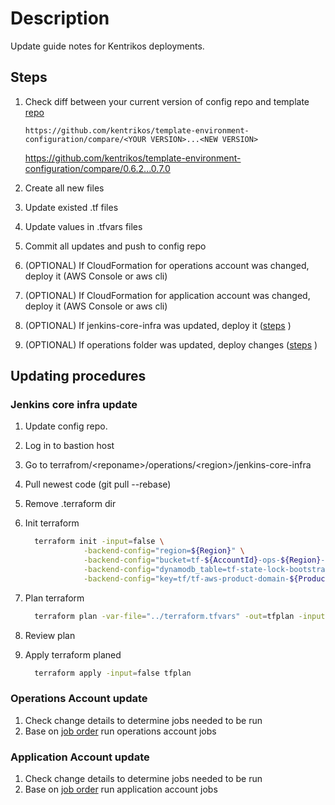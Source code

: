 # Description

Update guide notes for Kentrikos deployments.

## Steps

1. Check diff between your current version of config repo and template [repo](https://github.com/jenkinsci/ssh-credentials-plugin/pull/33)

    ````
    https://github.com/kentrikos/template-environment-configuration/compare/<YOUR VERSION>...<NEW VERSION>
    ````

    <https://github.com/kentrikos/template-environment-configuration/compare/0.6.2...0.7.0>
2. Create all new files
3. Update existed .tf files
4. Update values in .tfvars files
5. Commit all updates and push to config repo
6. (OPTIONAL) If CloudFormation for operations account was changed, deploy it (AWS Console or aws cli)
7. (OPTIONAL) If CloudFormation for application account was changed, deploy it (AWS Console or aws cli)
8. (OPTIONAL) If jenkins-core-infra was updated, deploy it ([steps](#jenkins-core-infra-update) )
9. (OPTIONAL) If operations folder was updated, deploy changes ([steps](#operations-update) )

## Updating procedures

### <a name="jenkins-core-infra-update"></a> Jenkins core infra update

1. Update config repo.
2. Log in to bastion host
3. Go to terrafrom/\<reponame\>/operations/\<region\>/jenkins-core-infra
4. Pull newest code (git pull --rebase)
5. Remove .terraform dir
6. Init terraform

    ```bash
      terraform init -input=false \
                 -backend-config="region=${Region}" \
                 -backend-config="bucket=tf-${AccountId}-ops-${Region}-${ProductDomainName}-${EnvironmentType}" \
                 -backend-config="dynamodb_table=tf-state-lock-bootstrap-${ProductDomainName}-${EnvironmentType}" \
                 -backend-config="key=tf/tf-aws-product-domain-${ProductDomainName}-env-${EnvironmentType}/jenkins-core-infra/terraform.tfstate"
    ```

7. Plan terraform

    ```bash
      terraform plan -var-file="../terraform.tfvars" -out=tfplan -input=false
    ```

8. Review plan
9. Apply terraform planed

    ```bash
      terraform apply -input=false tfplan
    ```

### <a name="operations-update"></a> Operations Account update

1. Check change details to determine jobs needed to be run
2. Base on [job order](Jenkins-jobs-order.md) run operations account jobs

### <a name="operations-update"></a> Application Account update

1. Check change details to determine jobs needed to be run
2. Base on [job order](Jenkins-jobs-order.md) run application account jobs
